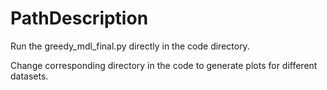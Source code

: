 # PathDescription
Run the greedy_mdl_final.py directly in the code directory.

Change corresponding directory in the code to generate plots for different datasets.
